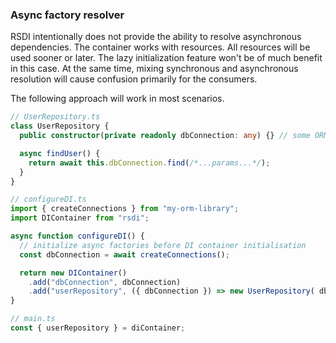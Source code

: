 ### Async factory resolver

RSDI intentionally does not provide the ability to resolve asynchronous dependencies. The container works with
resources. All resources will be used sooner or later. The lazy initialization feature won't be of much benefit
in this case. At the same time, mixing synchronous and asynchronous resolution will cause confusion primarily for
the consumers.

The following approach will work in most scenarios.

```typescript
// UserRepository.ts
class UserRepository {
  public constructor(private readonly dbConnection: any) {} // some ORM that requires opened connection

  async findUser() {
    return await this.dbConnection.find(/*...params...*/);
  }
}

// configureDI.ts
import { createConnections } from "my-orm-library";
import DIContainer from "rsdi";

async function configureDI() {
  // initialize async factories before DI container initialisation
  const dbConnection = await createConnections();

  return new DIContainer()
    .add("dbConnection", dbConnection)
    .add("userRepository", ({ dbConnection }) => new UserRepository( dbConnection ));
}

// main.ts
const { userRepository } = diContainer;
```
